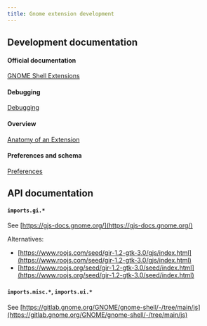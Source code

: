 ```yaml
---
title: Gnome extension development
---
```


## Development documentation

#### Official documentation

[GNOME Shell Extensions](https://gjs.guide/extensions/)

#### Debugging

[Debugging](https://gjs.guide/extensions/development/debugging.html)

#### Overview

[Anatomy of an Extension](https://gjs.guide/extensions/overview/anatomy.html#extension-zip)

#### Preferences and schema

[Preferences](https://gjs.guide/extensions/development/preferences.html#preferences-window)

## API documentation

#### `imports.gi.*`

See [https://gjs-docs.gnome.org/](https://gjs-docs.gnome.org/)

Alternatives:

- [https://www.roojs.com/seed/gir-1.2-gtk-3.0/gjs/index.html](https://www.roojs.com/seed/gir-1.2-gtk-3.0/gjs/index.html)
- [https://www.roojs.org/seed/gir-1.2-gtk-3.0/seed/index.html](https://www.roojs.org/seed/gir-1.2-gtk-3.0/seed/index.html)

#### `imports.misc.*`, `imports.ui.*`

See [https://gitlab.gnome.org/GNOME/gnome-shell/-/tree/main/js](https://gitlab.gnome.org/GNOME/gnome-shell/-/tree/main/js)
